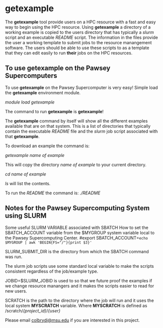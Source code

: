 # getexample

The **getexample** tool provide users on a HPC resource with a fast and easy
way to begin using the HPC resource.  Using **getexample** a directory of a working example 
is copied to the users directory that has typically a _slurm_ script and an executable 
_README_ script.  The information in the files provide the user a working template to 
submit jobs to the resource manangement software.  The users should be able to use these
scripts to as a template that they can edit easily to run **their** jobs on the HPC resources.

## To use getexample on the Pawsey Supercomputers
To use **getexample** on the Pawsey Supercomputer is very easy!
Simple load the **getexample** environment module.

_module load getexample_

The command to run **getexample** is **getexample**!

The **getexample** command by itself will show all the different examples available that are on that system.  This is a list of directories that typically contain the executable *README* file and the *slurm* job script associated with that **getexample**.

To download an example the command is:

_getexample_ _name of example_

This will copy the directory _name of example_ to your current directory.

_cd name of example_

_ls_ will list the contents.

To run the *README* the command is:
_./README_

 

## Notes for the Pawsey Supercomputing System using SLURM 

Some useful SLURM VARIABLE associated with SBATCH
How to set the SBATCH_ACCOUNT variable from the $MYGROUP system variable local to 
the Pawsey Supercomputing Center.
#export SBATCH_ACCOUNT=`echo $MYGROUP | awk 'BEGIN{FS="/"}{print $3}'`

SLURM_SUBMIT_DIR is the directory from which the SBATCH command was run.

The slurm job scripts use some standard local variable to make the scripts
consistent regardless of the job/example type.

JOBID=$SLURM_JOBID is used to so that we future proof the examples if we 
change resource manangers and it makes the scripts easier to read for new users.

SCRATCH is the path to the directory where the job will run and it uses
the local system **MYSCRATCH** variable. Where **MYSCRATCH** is defined as
\/scratch\/_{project_id}_\/_{user}_ 

Please email colbrydi@msu.edu if you are interested in this project.

